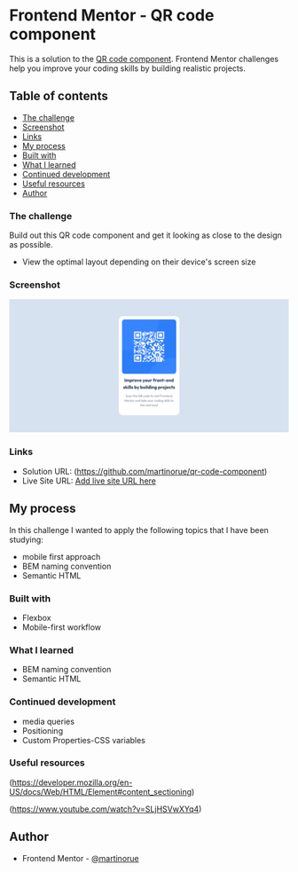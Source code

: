 # Frontend Mentor - QR code component

This is a solution to the [QR code component](https://www.frontendmentor.io/challenges/qr-code-component-iux_sIO_H). Frontend Mentor challenges help you improve your coding skills by building realistic projects. 

## Table of contents

- [The challenge](#the-challenge)
- [Screenshot](#Screenshot)
- [Links](#links)
- [My process](#my-process)
- [Built with](#built-with)
- [What I learned](#what-i-learned)
- [Continued development](#continued-development)
- [Useful resources](#useful-resources)
- [Author](#author)

### The challenge

Build out this QR code component and get it looking as close to the design as possible.

- View the optimal layout depending on their device's screen size

### Screenshot

![](./images/screenshot.png)

### Links

- Solution URL: (https://github.com/martinorue/qr-code-component)
- Live Site URL: [Add live site URL here]()

## My process

In this challenge I wanted to apply the following topics that I have been studying: 

- mobile first approach
- BEM naming convention
- Semantic HTML

### Built with

- Flexbox
- Mobile-first workflow

### What I learned

- BEM naming convention
- Semantic HTML 

### Continued development

- media queries
- Positioning
- Custom Properties-CSS variables

### Useful resources

(https://developer.mozilla.org/en-US/docs/Web/HTML/Element#content_sectioning)

(https://www.youtube.com/watch?v=SLjHSVwXYq4)

## Author

- Frontend Mentor - [@martinorue](https://www.frontendmentor.io/profile/martinorue)
